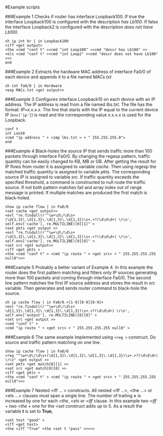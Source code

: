 #Example scripts

###Example 1
Checks if router has interface Loopback100.
If true the interface Loopback100 is configured with the description *has Lb100*.
If false the interface Loopback2 is configured with the description *does not have Lb100*.
>
`sh ip int br | in Loopback100`  
`<iff <get output>`  
`<the <cmd "conf t" ><cmd "int Loop100" ><cmd "descr has Lb100" >>`  
`<els <cmd "conf t" ><cmd "int Loop2" ><cmd "descr does not have Lb100" >>>`  
`end`  

###Example 2
Extracts the hardware MAC address of interface Fa0/0 of each device and appends it to a file named *MACs.txt*
> 
`sh int fa0/0 | in Hardware`  
`<exp MACs.txt <get output>>`  


###Example 3
Configures interface Loopback10 on each device with an IP address.
The IP address is read from a file named *lbs.txt*. The file has the format: *IP=x.x.x.x*.
The line that starts with the IP equal to the current device IP (`env['ip']`) is read 
and the corresponding value x.x.x.x is used for the Loopback.
> 
`conf t`  
`int Loo10`  
`<cmd "ip address " + <imp lbs.txt > + " 255.255.255.0">`  
`end`  

###Example 4
Black-holes the source IP that sends traffic more than 100 packets through interface Fa0/0.
By changing the regexp pattern, traffic quantity can be easily changed to KB, MB or GB.
After getting the result for IP flows from router it is assigned to variable *cache*.
Then using regexp the matched traffic quantity is assigned to variable *pkts*. The corresponding 
source IP is assigned to variable *src*. If traffic quantity exceeds the specified threshold,
a command is constructed to null route the traffic source.
If not both pattern matches fail and array index out of range message is printed.
If multiple matches are produced the first match is black-holed.
> 
`show ip cache flow | in Fa0/0`  
`<set cache <get output>>`  
`<evl "re.findall(r'^\w+\d\/\d\s+(\d{1,3}\.\d{1,3}\.\d{1,3}\.\d{1,3})\s+.+?(\d\d\d+) \r\n', self.env['cache'], re.MULTILINE)[0][1]" >`  
`<set pkts <get output >>`  
`<evl "re.findall(r'^\w+\d\/\d\s+(\d{1,3}\.\d{1,3}\.\d{1,3}\.\d{1,3})\s+.+?(\d\d\d+) \r\n', self.env['cache'], re.MULTILINE)[0][0]" >`  
`<set src <get output>>`  
`<iff <get pkts >`  
`<the <cmd "conf t" > <cmd "ip route " + <get src> + " 255.255.255.255 null0">>>`  

###Example 5
Probably a better variant of Example 4.
In this example the router does the first pattern matching and filters only IP sources generating more than 100 packets
and coming through interface Fa0/0.
The second line pattern matches the first IP source address and stores the result in *src* variable.
Then generates and sends router command to black-hole the source.
>
`sh ip cache flow | in Fa0/0.+[1-9][0-9][0-9]+`  
`<evl "re.findall(r'^\w+\d\/\d\s+ \d{1,3}\.\d{1,3}\.\d{1,3}\.\d{1,3})\s+.+?(\d\d\d+) \r\n', self.env['output'], re.MULTILINE)[0][0]" >`  
`<set src <get output >>`  
`<cmd "conf t" >`  
`<cmd "ip route " + <get src> + " 255.255.255.255 null0" >`  

###Example 6
The same example implemented using `<reg >` construct. Do source and traffic pattern matching on one line. 
>
`show ip cache flow | in Fa0/0`  
`<reg "^\w+\d\/\d\s+(\d{1,3}\.\d{1,3}\.\d{1,3}\.\d{1,3})\s+.+?(\d\d\d+) \r\n" <get output >>`  
`<set pkts <get match[0][1] >>`  
`<set src <get match[0][0] >>`  
`<iff <get pkts >`  
`<the <cmd "conf t" > <cmd "ip route " + <get src> + " 255.255.255.255 null0">>>`   



###Example 7
Nested <iff ... > constructs.
All nested <iff ...>, <the ...> or <els ...> clauses must span a single line. The number of trailing **>** is increased by one for each *<the*, *<els*
or *<iff* clause. In this example two *<iff* + two *<the* + one for the *<set* construct adds up to 5. As a result the variable **t** is set to **True**,
>  
`<set test "good" >`  
`<iff <get test>`  
`<the <iff "True" <the <set t "pass" >>>>>`  
